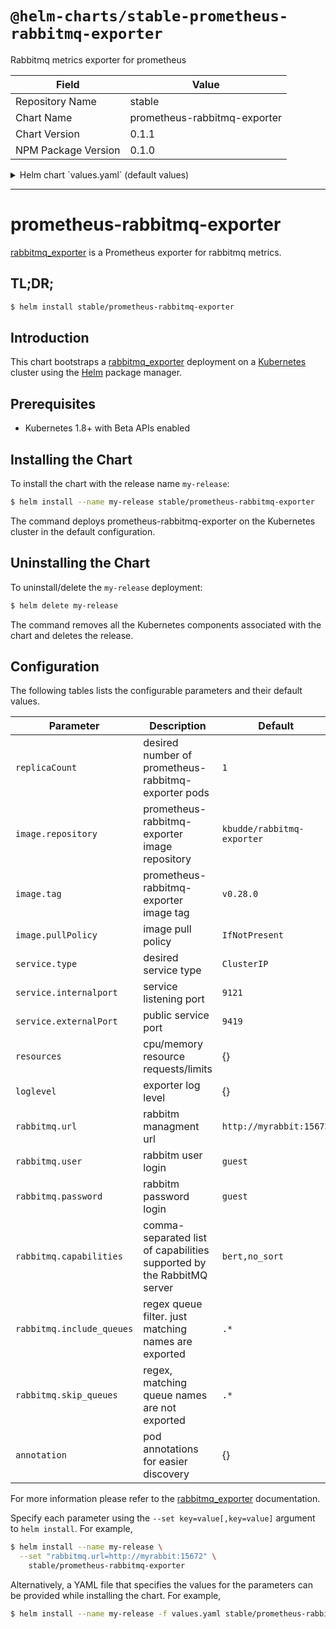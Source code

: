 # `@helm-charts/stable-prometheus-rabbitmq-exporter`

Rabbitmq metrics exporter for prometheus

| Field               | Value                        |
| ------------------- | ---------------------------- |
| Repository Name     | stable                       |
| Chart Name          | prometheus-rabbitmq-exporter |
| Chart Version       | 0.1.1                        |
| NPM Package Version | 0.1.0                        |

<details>

<summary>Helm chart `values.yaml` (default values)</summary>

```yaml
# Default values for prometheus-rabbitmq-exporter.
# This is a YAML-formatted file.
# Declare variables to be passed into your templates.
replicaCount: 1
image:
  repository: kbudde/rabbitmq-exporter
  tag: v0.28.0
  pullPolicy: IfNotPresent
service:
  type: ClusterIP
  externalPort: 9419
  internalPort: 9419
resources:
  {}
  # We usually recommend not to specify default resources and to leave this as a conscious
  # choice for the user. This also increases chances charts run on environments with little
  # resources, such as Minikube. If you do want to specify resources, uncomment the following
  # lines, adjust them as necessary, and remove the curly braces after 'resources:'.
  # limits:
  #  cpu: 100m
  #  memory: 128Mi
  # requests:
  #  cpu: 100m
  #  memory: 128Mi

nodeSelector: {}

tolerations: []

affinity: {}

loglevel: info
rabbitmq:
  url: http://myrabbit:15672
  user: guest
  password: guest
  capabilities: bert,no_sort
  include_queues: '.*'
  skip_queues: '^$'

annotation: {}
#  prometheus.io/scrape: "true"
#  prometheus.io/path: "/metrics"
#  prometheus.io/port: 9419
```

</details>

---

# prometheus-rabbitmq-exporter

[rabbitmq_exporter](https://github.com/kbudde/rabbitmq_exporter) is a Prometheus exporter for rabbitmq metrics.

## TL;DR;

```bash
$ helm install stable/prometheus-rabbitmq-exporter
```

## Introduction

This chart bootstraps a [rabbitmq_exporter](https://github.com/kbudde/rabbitmq_exporter) deployment on a [Kubernetes](http://kubernetes.io) cluster using the [Helm](https://helm.sh) package manager.

## Prerequisites

- Kubernetes 1.8+ with Beta APIs enabled

## Installing the Chart

To install the chart with the release name `my-release`:

```bash
$ helm install --name my-release stable/prometheus-rabbitmq-exporter
```

The command deploys prometheus-rabbitmq-exporter on the Kubernetes cluster in the default configuration.

## Uninstalling the Chart

To uninstall/delete the `my-release` deployment:

```bash
$ helm delete my-release
```

The command removes all the Kubernetes components associated with the chart and deletes the release.

## Configuration

The following tables lists the configurable parameters and their default values.

| Parameter                 | Description                                                           | Default                    |
| ------------------------- | --------------------------------------------------------------------- | -------------------------- |
| `replicaCount`            | desired number of prometheus-rabbitmq-exporter pods                   | `1`                        |
| `image.repository`        | prometheus-rabbitmq-exporter image repository                         | `kbudde/rabbitmq-exporter` |
| `image.tag`               | prometheus-rabbitmq-exporter image tag                                | `v0.28.0`                  |
| `image.pullPolicy`        | image pull policy                                                     | `IfNotPresent`             |
| `service.type`            | desired service type                                                  | `ClusterIP`                |
| `service.internalport`    | service listening port                                                | `9121`                     |
| `service.externalPort`    | public service port                                                   | `9419`                     |
| `resources`               | cpu/memory resource requests/limits                                   | {}                         |
| `loglevel`                | exporter log level                                                    | {}                         |
| `rabbitmq.url`            | rabbitm managment url                                                 | `http://myrabbit:15672`    |
| `rabbitmq.user`           | rabbitm user login                                                    | `guest`                    |
| `rabbitmq.password`       | rabbitm password login                                                | `guest`                    |
| `rabbitmq.capabilities`   | comma-separated list of capabilities supported by the RabbitMQ server | `bert,no_sort`             |
| `rabbitmq.include_queues` | regex queue filter. just matching names are exported                  | `.*`                       |
| `rabbitmq.skip_queues`    | regex, matching queue names are not exported                          | `.*`                       |
| `annotation`              | pod annotations for easier discovery                                  | {}                         |

For more information please refer to the [rabbitmq_exporter](https://github.com/kbudde/rabbitmq_exporter) documentation.

Specify each parameter using the `--set key=value[,key=value]` argument to `helm install`. For example,

```bash
$ helm install --name my-release \
  --set "rabbitmq.url=http://myrabbit:15672" \
    stable/prometheus-rabbitmq-exporter
```

Alternatively, a YAML file that specifies the values for the parameters can be provided while installing the chart. For example,

```bash
$ helm install --name my-release -f values.yaml stable/prometheus-rabbitmq-exporter
```
